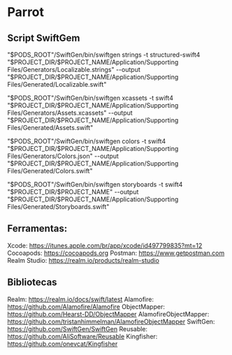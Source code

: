 # Parrot

## Script SwiftGem

"$PODS_ROOT"/SwiftGen/bin/swiftgen strings -t structured-swift4 "$PROJECT_DIR/$PROJECT_NAME/Application/Supporting Files/Generators/Localizable.strings" --output "$PROJECT_DIR/$PROJECT_NAME/Application/Supporting Files/Generated/Localizable.swift"

"$PODS_ROOT"/SwiftGen/bin/swiftgen xcassets -t swift4 "$PROJECT_DIR/$PROJECT_NAME/Application/Supporting Files/Generators/Assets.xcassets" --output "$PROJECT_DIR/$PROJECT_NAME/Application/Supporting Files/Generated/Assets.swift"

"$PODS_ROOT"/SwiftGen/bin/swiftgen colors -t swift4 "$PROJECT_DIR/$PROJECT_NAME/Application/Supporting Files/Generators/Colors.json" --output "$PROJECT_DIR/$PROJECT_NAME/Application/Supporting Files/Generated/Colors.swift"

"$PODS_ROOT"/SwiftGen/bin/swiftgen storyboards -t swift4 "$PROJECT_DIR/$PROJECT_NAME" --output "$PROJECT_DIR/$PROJECT_NAME/Application/Supporting Files/Generated/Storyboards.swift"

## Ferramentas:

Xcode: https://itunes.apple.com/br/app/xcode/id497799835?mt=12
Cocoapods: https://cocoapods.org
Postman: https://www.getpostman.com
Realm Studio: https://realm.io/products/realm-studio

## Bibliotecas

Realm: https://realm.io/docs/swift/latest
Alamofire: https://github.com/Alamofire/Alamofire
ObjectMapper: https://github.com/Hearst-DD/ObjectMapper
AlamofireObjectMapper: https://github.com/tristanhimmelman/AlamofireObjectMapper
SwiftGen: https://github.com/SwiftGen/SwiftGen
Reusable: https://github.com/AliSoftware/Reusable
Kingfisher: https://github.com/onevcat/Kingfisher
